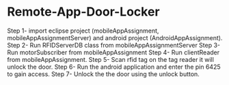 # Remote-App-Door-Locker

Step 1- import eclipse project (mobileAppAssignment, mobileAppAssignmentServer) and android project (AndroidAppAssignment).
Step 2- Run RFIDServerDB class from mobileAppAssignmentServer
Step 3- Run motorSubscriber from mobileAppAssignment
Step 4- Run clientReader from mobileAppAssignment.
Step 5- Scan rfid tag on the tag reader it will unlock the door.
Step 6- Run the android application and enter the pin 6425 to gain access.
Step 7- Unlock the the door using the unlock button.
